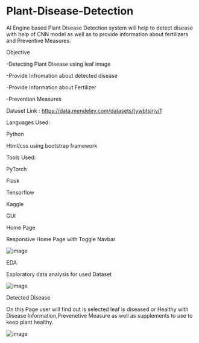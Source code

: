 # Plant-Disease-Detection
AI Engine based Plant Disease Detection system will help to detect disease with help of CNN model as well as to provide information about fertilizers and Preventive Measures.


Objective

-Detecting Plant Disease using leaf image

-Provide Infromation about detected disease

-Provide Information about Fertilizer

-Prevention Measures

Dataset Link : https://data.mendeley.com/datasets/tywbtsjrjv/1

Languages Used:

Python

Html/css using bootstrap framework

Tools Used:

PyTorch

Flask

Tensorflow

Kaggle

GUI

Home Page

Responsive Home Page with Toggle Navbar  

![image](https://user-images.githubusercontent.com/32698062/144262379-8d6db330-c3e9-40be-98a3-c3471794b9e1.png)

EDA

Exploratory data analysis for used Dataset

![image](https://user-images.githubusercontent.com/32698062/144262498-6e0bfea2-4345-46e8-84d8-152f303932c0.png)

Detected Disease

On this Page user will find out is selected leaf is diseased or Healthy with Disease Information,Prevenetive Measure as well as supplements to use to keep plant healthy.

![image](https://user-images.githubusercontent.com/32698062/144262658-ec9a6038-0930-462f-84f4-3620ce68a0ca.png)

